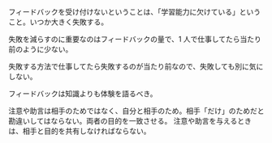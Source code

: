 フィードバックを受け付けないということは、「学習能力に欠けている」ということ。いつか大きく失敗する。

失敗を減らすのに重要なのはフィードバックの量で、1 人で仕事してたら当たり前のように少ない。

失敗する方法で仕事してたら失敗するのが当たり前なので、失敗しても別に気にしない。

フィードバックは知識よりも体験を語るべき。

注意や助言は相手のためではなく、自分と相手のため。相手「だけ」のためだと勘違いしてはならない。両者の目的を一致させる。
注意や助言を与えるときは、相手と目的を共有しなければならない。
